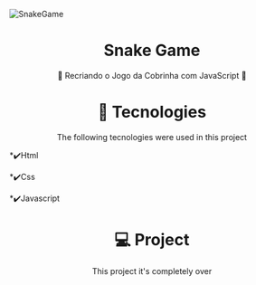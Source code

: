 ![SnakeGame](https://user-images.githubusercontent.com/61412309/132990647-c10d42aa-8335-4271-afad-1809d92b69b9.gif)

<h1 align="center">Snake Game </h1>
<p align="center"> 🎉 Recriando o Jogo da Cobrinha com JavaScript 🥳 </p>

<h1 align="center">🚀 Tecnologies</h1>
<p align="center">The following tecnologies were used in this project</p>
<p>*✔️Html</p>
<p>*✔️Css</p>
<p>*✔️Javascript</p>

<h1 align="center"> 💻 Project </h1>
<p align="center"> This project it's completely over </p>
